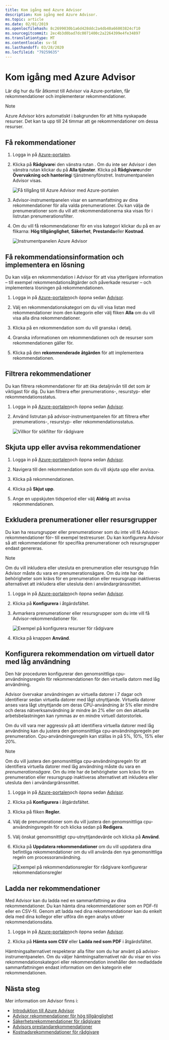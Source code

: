 ```yaml
---
title: Kom igång med Azure Advisor
description: Kom igång med Azure Advisor.
ms.topic: article
ms.date: 02/01/2019
ms.openlocfilehash: 8c2699030b1a6d428ddc2a4db40a66003824cf10
ms.sourcegitcommit: 2ec4b3d0bad7dc0071400c2a2264399e4fe34897
ms.translationtype: MT
ms.contentlocale: sv-SE
ms.lasthandoff: 03/28/2020
ms.locfileid: "79259635"
---
```

# <a name="get-started-with-azure-advisor"></a>Kom igång med Azure Advisor

Lär dig hur du får åtkomst till Advisor via Azure-portalen, får rekommendationer och implementerar rekommendationer.

> [!NOTE]
> Azure Advisor körs automatiskt i bakgrunden för att hitta nyskapade resurser. Det kan ta upp till 24 timmar att ge rekommendationer om dessa resurser.

## <a name="get-recommendations"></a>Få rekommendationer

1. Logga in på [Azure-portalen](https://portal.azure.com).

1. Klicka på **Rådgivare**i den vänstra rutan .  Om du inte ser Advisor i den vänstra rutan klickar du på **Alla tjänster**.  Klicka på **Rådgivare**under **Övervakning och hantering**i tjänstmenyfönstret. Instrumentpanelen Advisor visas.

   ![Få tillgång till Azure Advisor med Azure-portalen](./media/advisor-get-started/advisor-portal-menu.png) 

1. Advisor-instrumentpanelen visar en sammanfattning av dina rekommendationer för alla valda prenumerationer.  Du kan välja de prenumerationer som du vill att rekommendationerna ska visas för i listrutan prenumerationsfilter.

1. Om du vill få rekommendationer för en viss kategori klickar du på en av flikarna: **Hög tillgänglighet**, **Säkerhet**, **Prestanda**eller **Kostnad**. 

   ![Instrumentpanelen Azure Advisor](./media/advisor-overview/advisor-dashboard.png)

## <a name="get-recommendation-details-and-implement-a-solution"></a>Få rekommendationsinformation och implementera en lösning

Du kan välja en rekommendation i Advisor för att visa ytterligare information – till exempel rekommendationsåtgärder och påverkade resurser – och implementera lösningen på rekommendationen.  

1. Logga in på [Azure-portalen](https://portal.azure.com)och öppna sedan [Advisor](https://aka.ms/azureadvisordashboard).

1. Välj en rekommendationskategori om du vill visa listan med rekommendationer inom den kategorin eller välj fliken **Alla** om du vill visa alla dina rekommendationer.

1. Klicka på en rekommendation som du vill granska i detalj.

1. Granska informationen om rekommendationen och de resurser som rekommendationen gäller för.

1. Klicka på den **rekommenderade åtgärden** för att implementera rekommendationen.

## <a name="filter-recommendations"></a>Filtrera rekommendationer

Du kan filtrera rekommendationer för att öka detaljnivån till det som är viktigast för dig.  Du kan filtrera efter prenumerations-, resurstyp- eller rekommendationsstatus.  

1. Logga in på [Azure-portalen](https://portal.azure.com)och öppna sedan [Advisor](https://aka.ms/azureadvisordashboard).

1. Använd listrutan på advisor-instrumentpanelen för att filtrera efter prenumerations-, resurstyp- eller rekommendationsstatus.

    ![Villkor för sökfilter för rådgivare](./media/advisor-get-started/advisor-filters.png)

## <a name="postpone-or-dismiss-recommendations"></a>Skjuta upp eller avvisa rekommendationer

1. Logga in på [Azure-portalen](https://portal.azure.com)och öppna sedan [Advisor](https://aka.ms/azureadvisordashboard).

1. Navigera till den rekommendation som du vill skjuta upp eller avvisa.

1. Klicka på rekommendationen.

1. Klicka på **Skjut upp**. 

1. Ange en uppskjuten tidsperiod eller välj **Aldrig** att avvisa rekommendationen.

## <a name="exclude-subscriptions-or-resource-groups"></a>Exkludera prenumerationer eller resursgrupper

Du kan ha resursgrupper eller prenumerationer som du inte vill få Advisor-rekommendationer för– till exempel testresurser.  Du kan konfigurera Advisor så att rekommendationer för specifika prenumerationer och resursgrupper endast genereras.

> [!NOTE]
> Om du vill inkludera eller utesluta en prenumeration eller resursgrupp från Advisor måste du vara en prenumerationsägare.  Om du inte har de behörigheter som krävs för en prenumeration eller resursgrupp inaktiveras alternativet att inkludera eller utesluta den i användargränssnittet.

1. Logga in på [Azure-portalen](https://portal.azure.com)och öppna sedan [Advisor](https://aka.ms/azureadvisordashboard).

1. Klicka på **Konfigurera** i åtgärdsfältet.

1. Avmarkera prenumerationer eller resursgrupper som du inte vill få Advisor-rekommendationer för.

    ![Exempel på konfigurera resurser för rådgivare](./media/advisor-get-started/advisor-configure-resources.png)

1. Klicka på knappen **Använd**.

## <a name="configure-low-usage-vm-recommendation"></a>Konfigurera rekommendation om virtuell dator med låg användning

Den här proceduren konfigurerar den genomsnittliga cpu-användningsregeln för rekommendationen för den virtuella datorn med låg användning.

Advisor övervakar användningen av virtuella datorer i 7 dagar och identifierar sedan virtuella datorer med lågt utnyttjande. Virtuella datorer anses vara lågt utnyttjande om deras CPU-användning är 5% eller mindre och deras nätverksanvändning är mindre än 2% eller om den aktuella arbetsbelastningen kan rymmas av en mindre virtuell datorstorlek.

Om du vill vara mer aggressiv på att identifiera virtuella datorer med låg användning kan du justera den genomsnittliga cpu-användningsregeln per prenumeration.  Cpu-användningsregeln kan ställas in på 5%, 10%, 15% eller 20%.

> [!NOTE]
> Om du vill justera den genomsnittliga cpu-användningsregeln för att identifiera virtuella datorer med låg användning måste du vara en *prenumerationsägare*.  Om du inte har de behörigheter som krävs för en prenumeration eller resursgrupp inaktiveras alternativet att inkludera eller utesluta den i användargränssnittet. 

1. Logga in på [Azure-portalen](https://portal.azure.com)och öppna sedan [Advisor](https://aka.ms/azureadvisordashboard).

1. Klicka på **Konfigurera** i åtgärdsfältet.

1. Klicka på fliken **Regler.**

1. Välj de prenumerationer som du vill justera den genomsnittliga cpu-användningsregeln för och klicka sedan på **Redigera**.

1. Välj önskat genomsnittligt cpu-utnyttjandevärde och klicka på **Använd**.

1. Klicka på **Uppdatera rekommendationer** om du vill uppdatera dina befintliga rekommendationer om du vill använda den nya genomsnittliga regeln om processoranvändning. 

   ![Exempel på rekommendationsregler för rådgivare konfigurerar rekommendationsregler](./media/advisor-get-started/advisor-configure-rules.png)

## <a name="download-recommendations"></a>Ladda ner rekommendationer

Med Advisor kan du ladda ned en sammanfattning av dina rekommendationer.  Du kan hämta dina rekommendationer som en PDF-fil eller en CSV-fil.  Genom att ladda ned dina rekommendationer kan du enkelt dela med dina kollegor eller utföra din egen analys utöver rekommendationsdata.

1. Logga in på [Azure-portalen](https://portal.azure.com)och öppna sedan [Advisor](https://aka.ms/azureadvisordashboard).

1. Klicka på **Hämta som CSV** eller **Ladda ned som PDF** i åtgärdsfältet.

Hämtningsalternativet respekterar alla filter som du har använt på advisor-instrumentpanelen.  Om du väljer hämtningsalternativet när du visar en viss rekommendationskategori eller rekommendation innehåller den nedladdade sammanfattningen endast information om den kategorin eller rekommendationen. 

## <a name="next-steps"></a>Nästa steg

Mer information om Advisor finns i:

- [Introduktion till Azure Advisor](advisor-overview.md)
- [Advisor rekommendationer för hög tillgänglighet](advisor-high-availability-recommendations.md)
- [Säkerhetsrekommendationer för rådgivare](advisor-security-recommendations.md)
- [Advisors prestandarekommendationer](advisor-performance-recommendations.md)
- [Kostnadsrekommendationer för rådgivare](advisor-performance-recommendations.md)
